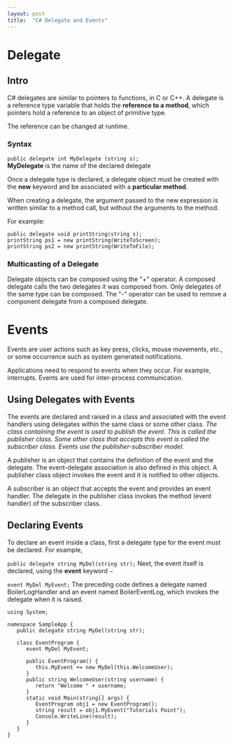 ```yaml
---
layout: post
title:  "C# Delegate and Events"
---
```



# Delegate
## Intro
C# delegates are similar to pointers to functions, in C or C++. A delegate is a reference type variable that holds the **reference to a method**, which pointers hold a reference to an object of primitive type.<br>

 The reference can be changed at runtime.

### Syntax

```public delegate int MyDelegate (string s);```<br>
 **MyDelegate** is the name of the declared delegate<br>


Once a delegate type is declared, a delegate object must be created with the **new** keyword and be associated with a **particular method**.<br>

 When creating a delegate, the argument passed to the new expression is written similar to a method call, but without the arguments to the method. <br>

For example:
```
public delegate void printString(string s);
printString ps1 = new printString(WriteToScreen);
printString ps2 = new printString(WriteToFile);
```
### Multicasting of a Delegate
Delegate objects can be composed using the "+" operator. A composed delegate calls the two delegates it was composed from. Only delegates of the same type can be composed. The "-" operator can be used to remove a component delegate from a composed delegate.


# Events
Events are user actions such as key press, clicks, mouse movements, etc., or some occurrence such as system generated notifications.<br>

Applications need to respond to events when they occur. For example, interrupts. Events are used for inter-process communication.

## Using Delegates with Events
The events are declared and raised in a class and associated with the event handlers using delegates within the same class or some other class. *The class containing the event is used to publish the event. This is called the publisher class*. *Some other class that accepts this event is called the subscriber class. Events use the publisher-subscriber model.*

A publisher is an object that contains the definition of the event and the delegate. The event-delegate association is also defined in this object. A publisher class object invokes the event and it is notified to other objects.

A subscriber is an object that accepts the event and provides an event handler. The delegate in the publisher class invokes the method (event handler) of the subscriber class.

## Declaring Events
To declare an event inside a class, first a delegate type for the event must be declared. For example,

```public delegate string MyDel(string str);```
Next, the event itself is declared, using the **event** keyword −

```event MyDel MyEvent;```
The preceding code defines a delegate named BoilerLogHandler and an event named BoilerEventLog, which invokes the delegate when it is raised.

```
using System;

namespace SampleApp {
   public delegate string MyDel(string str);
	
   class EventProgram {
      event MyDel MyEvent;
		
      public EventProgram() {
         this.MyEvent += new MyDel(this.WelcomeUser);
      }
      public string WelcomeUser(string username) {
         return "Welcome " + username;
      }
      static void Main(string[] args) {
         EventProgram obj1 = new EventProgram();
         string result = obj1.MyEvent("Tutorials Point");
         Console.WriteLine(result);
      }
   }
}
```